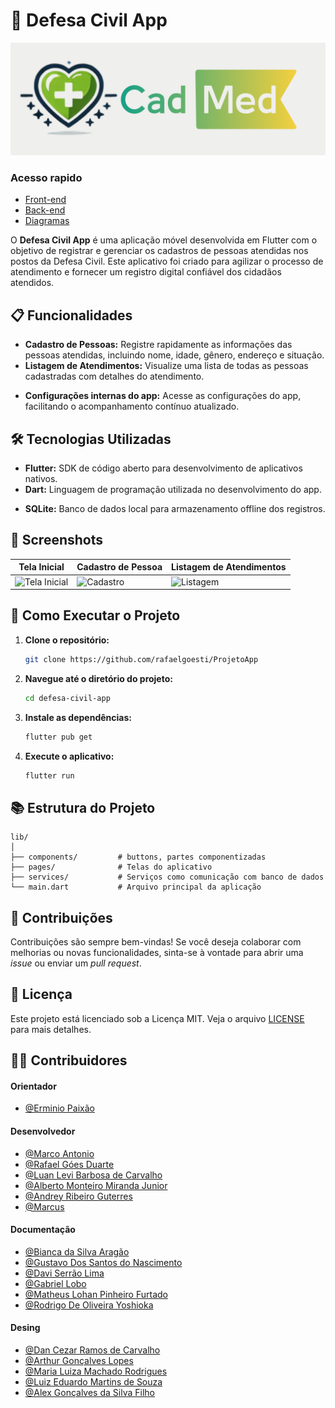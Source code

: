 
# 📱 Defesa Civil App

![Defesa Civil Logo](imagesReadme/Frame%202.png) <!-- Substitua pelo link do logo se houver -->

### Acesso rapido

- [Front-end](/frontend/)
- [Back-end](/backend/)
- [Diagramas](/diagramas/)

O **Defesa Civil App** é uma aplicação móvel desenvolvida em Flutter com o objetivo de registrar e gerenciar os cadastros de pessoas atendidas nos postos da Defesa Civil. Este aplicativo foi criado para agilizar o processo de atendimento e fornecer um registro digital confiável dos cidadãos atendidos.

## 📋 Funcionalidades

- **Cadastro de Pessoas:** Registre rapidamente as informações das pessoas atendidas, incluindo nome, idade, gênero, endereço e situação.
- **Listagem de Atendimentos:** Visualize uma lista de todas as pessoas cadastradas com detalhes do atendimento.
<!-- - **Busca e Filtros:** Encontre rapidamente registros específicos utilizando a função de busca e filtros avançados. -->
- **Configurações internas do app:** Acesse as configurações do app, facilitando o acompanhamento contínuo atualizado.

## 🛠️ Tecnologias Utilizadas

- **Flutter:** SDK de código aberto para desenvolvimento de aplicativos nativos.
- **Dart:** Linguagem de programação utilizada no desenvolvimento do app.
<!-- - **Provider:** Gerenciamento de estado do Flutter utilizado no projeto. -->
- **SQLite:** Banco de dados local para armazenamento offline dos registros.

## 📱 Screenshots

<!-- Adicione capturas de tela do aplicativo aqui -->
| Tela Inicial | Cadastro de Pessoa | Listagem de Atendimentos |
| ------------ | ------------------ | ----------------------- |
| ![Tela Inicial](https://your-screenshot-url.com) | ![Cadastro](https://your-screenshot-url.com) | ![Listagem](https://your-screenshot-url.com) |

## 🚀 Como Executar o Projeto

1. **Clone o repositório:**

   ```bash
   git clone https://github.com/rafaelgoesti/ProjetoApp
   ```

2. **Navegue até o diretório do projeto:**

   ```bash
   cd defesa-civil-app
   ```

3. **Instale as dependências:**

   ```bash
   flutter pub get
   ```

4. **Execute o aplicativo:**

   ```bash
   flutter run
   ```

## 📚 Estrutura do Projeto

```
lib/
│
├── components/         # buttons, partes componentizadas
├── pages/              # Telas do aplicativo
├── services/           # Serviços como comunicação com banco de dados
└── main.dart           # Arquivo principal da aplicação
```

## 🤝 Contribuições

Contribuições são sempre bem-vindas! Se você deseja colaborar com melhorias ou novas funcionalidades, sinta-se à vontade para abrir uma *issue* ou enviar um *pull request*.

## 📄 Licença

Este projeto está licenciado sob a Licença MIT. Veja o arquivo [LICENSE](LICENSE) para mais detalhes.

## 👨‍💻 Contribuidores

#### Orientador

- [@Erminio Paixão]()

#### Desenvolvedor

- [@Marco Antonio](https://github.com/marco0antonio0)
- [@Rafael Góes Duarte]()
- [@Luan Levi Barbosa de Carvalho](https://github.com/Luan-carvalho-b)
- [@Alberto Monteiro Miranda Junior]()
- [@Andrey Ribeiro Guterres]()
- [@Marcus]()

#### Documentação

- [@Bianca da Silva Aragão]()
- [@Gustavo Dos Santos do Nascimento]()
- [@Davi Serrão Lima]()
- [@Gabriel Lobo]()
- [@Matheus Lohan Pinheiro Furtado]()
- [@Rodrigo De Oliveira Yoshioka]()

#### Desing

- [@Dan Cezar Ramos de Carvalho]()
- [@Arthur Gonçalves Lopes]()
- [@Maria Luiza Machado Rodrigues]()
- [@Luiz Eduardo Martins de Souza]()
- [@Alex Gonçalves da Silva Filho]()
